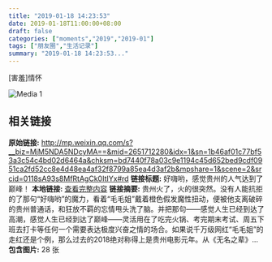 ```yaml
---
title: "2019-01-18 14:23:53"
date: 2019-01-18T11:00:00+08:00
draft: false
categories: ["moments","2019","2019-01"]
tags: ["朋友圈","生活记录"]
summary: "2019-01-18 14:23:53..."
---
```


[害羞]情怀

![Media 1](/Moments/photos/2019-01-18/201901181423530.jpg)

## 相关链接

**原始链接:** http://mp.weixin.qq.com/s?__biz=MjM5NDA5NDcyMA==&mid=2651712280&idx=1&sn=1b46af01c77bf53a3c54c4bd02d6464a&chksm=bd7440f78a03c9e1194c45d652bed9cdf0951ca2fd52cc8e4d48ea4af32f8799a85ea4d3af2b&mpshare=1&scene=2&srcid=0118sA93s8MfRtAgCk0ItIYx#rd
**链接标题:** 好嗨哟，感觉贵州的人气达到了巅峰！
**本地链接:** [查看完整内容](/link_content/2019/01/2019-01-18-1/link_content/)
**链接摘要:** 贵州火了，火的很突然。没有人能抗拒的了那句“好嗨哟”的魔力，看着“毛毛姐”戴着橙色假发魔性扭动，便被他支离破碎的贵州普通话，和狂放不羁的忘情甩头洗了脑。并把那句——感觉人生已经到达了高潮，感觉人生已经到达了巅峰——灵活用在了吃完火锅、考完期末考试、周五下班去打卡等任何一个需要表达极度兴奋之情的场合。如果说千万级网红“毛毛姐”的走红还是个例，那么过去的2018绝对称得上是贵州电影元年。从《无名之辈》...
**包含图片:** 28 张

